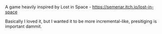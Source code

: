 A game heavily inspired by Lost in Space - https://semenar.itch.io/lost-in-space

Basically I loved it, but I wanted it to be more incremental-like, presitiging is important dammit.
